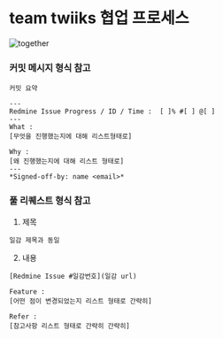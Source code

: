# team twiiks 협업 프로세스

![together](./together.jpg)

### 커밋 메시지 형식 참고
```
커밋 요약

---
Redmine Issue Progress / ID / Time :  [ ]% #[ ] @[ ]
---
What :
[무엇을 진행했는지에 대해 리스트형태로]

Why :
[왜 진행했는지에 대해 리스트 형태로]
---
*Signed-off-by: name <email>*

```

### 풀 리퀘스트 형식 참고
1. 제목
    
```
일감 제목과 동일
```
    
2. 내용
```
[Redmine Issue #일감번호](일감 url)

Feature :
[어떤 점이 변경되었는지 리스트 형태로 간략히]

Refer :
[참고사항 리스트 형태로 간략히 간략히]
```
